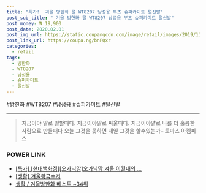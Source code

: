 ```yaml
--- 
title: "특가!  겨울 방한화 털 WT8207 남성용 부츠 슈퍼카미트 털신발" 
post_sub_title: " 겨울 방한화 털 WT8207 남성용 부츠 슈퍼카미트 털신발" 
post_money: ₩ 19,900 
post_date: 2020.02.01 
post_img_url: https://static.coupangcdn.com/image/retail/images/2019/11/28/13/8/dd306237-bf35-4b1b-bb42-282447c41bdb.jpg 
post_link_url: https://coupa.ng/bnPQxr 
categories: 
  - retail 
tags: 
  - 방한화 
  - WT8207 
  - 남성용 
  - 슈퍼카미트 
  - 털신발 
--- 
```

  #방한화 #WT8207 #남성용 #슈퍼카미트 #털신발 
<hr> 

> 지금이야 말로 일할때다. 지금이야말로 싸울때다. 지금이야말로 나를 더 훌륭한 사람으로 만들때다 오늘 그것을 못하면 내일 그것을 할수있는가–  토마스 아켐피스 


### POWER LINK

* <a href="https://blog.naver.com/an0733/221792061013" target="_blank">[특가] [현대백화점][오가닉맘]오가닉맘 겨울 이월내의 ...</a>
* <a href="https://blog.naver.com/fasyy4321/221758973609" target="_blank"> [생활] 겨울왕국수저  </a>
* <a href="https://blog.naver.com/santokki14/221792094886" target="_blank">생활 / 겨울방한화 베스트 ~34위</a>
